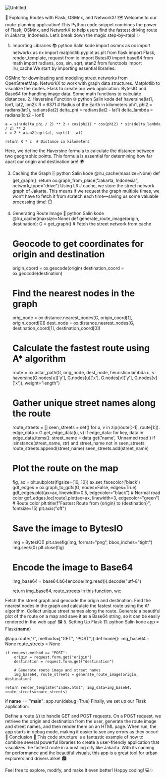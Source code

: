 ![Untitled](https://github.com/user-attachments/assets/195e6d6e-0c48-4dbb-bfe1-b7062a4245d0)

🚀 Exploring Routes with Flask, OSMnx, and NetworkX! 🗺️
Welcome to our route-planning application! This Python code snippet combines the power of Flask, OSMnx, and NetworkX to help users find the fastest driving route in Jakarta, Indonesia. Let’s break down the magic step-by-step! ✨

1. Importing Libraries 📚
python
Salin kode
import osmnx as ox
import networkx as nx
import matplotlib.pyplot as plt
from flask import Flask, render_template, request
from io import BytesIO
import base64
from math import radians, cos, sin, sqrt, atan2
from functools import lru_cache
We start by importing essential libraries:

OSMnx for downloading and modeling street networks from OpenStreetMap.
NetworkX to work with graph data structures.
Matplotlib to visualize the routes.
Flask to create our web application.
BytesIO and Base64 for handling image data.
Some math functions to calculate distances.
2. Haversine Function 🌐
python
Salin kode
def haversine(lat1, lon1, lat2, lon2):
    R = 6371  # Radius of the Earth in kilometers
    phi1, phi2 = radians(lat1), radians(lat2)
    delta_phi = radians(lat2 - lat1)
    delta_lambda = radians(lon2 - lon1)
    
    a = sin(delta_phi / 2) ** 2 + cos(phi1) * cos(phi2) * sin(delta_lambda / 2) ** 2
    c = 2 * atan2(sqrt(a), sqrt(1 - a))
    
    return R * c  # Distance in kilometers
Here, we define the Haversine formula to calculate the distance between two geographic points. This formula is essential for determining how far apart our origin and destination are! 🌍

3. Caching the Graph 🗄️
python
Salin kode
@lru_cache(maxsize=None)
def get_graph():
    return ox.graph_from_place("Jakarta, Indonesia", network_type="drive")
Using LRU cache, we store the street network graph of Jakarta. This means if we request the graph multiple times, we won’t have to fetch it from scratch each time—saving us some valuable processing time! ⏱️

4. Generating Route Image 🎨
python
Salin kode
@lru_cache(maxsize=None)
def generate_route_image(origin, destination):
    G = get_graph()  # Fetch the street network from cache

    # Geocode to get coordinates for origin and destination
    origin_coord = ox.geocode(origin)
    destination_coord = ox.geocode(destination)

    # Find the nearest nodes in the graph
    orig_node = ox.distance.nearest_nodes(G, origin_coord[1], origin_coord[0])
    dest_node = ox.distance.nearest_nodes(G, destination_coord[1], destination_coord[0])

    # Calculate the fastest route using A* algorithm
    route = nx.astar_path(G, orig_node, dest_node, heuristic=lambda u, v: haversine(G.nodes[u]['y'], G.nodes[u]['x'], G.nodes[v]['y'], G.nodes[v]['x']), weight="length")

    # Gather unique street names along the route
    route_streets = []
    seen_streets = set()
    for u, v in zip(route[:-1], route[1:]):
        edge_data = G.get_edge_data(u, v)
        if edge_data:
            for key, data in edge_data.items():
                street_name = data.get('name', 'Unnamed road')
                if isinstance(street_name, str) and street_name not in seen_streets:
                    route_streets.append(street_name)
                    seen_streets.add(street_name)

    # Plot the route on the map
    fig, ax = plt.subplots(figsize=(10, 10))
    ax.set_facecolor('black')
    gdf_edges = ox.graph_to_gdfs(G, nodes=False, edges=True)
    gdf_edges.plot(ax=ax, linewidth=0.5, edgecolor="black")  # Normal road color
    gdf_edges.loc[route].plot(ax=ax, linewidth=3, edgecolor="green")  # Route color
    plt.title(f"Fastest Route from {origin} to {destination}", fontsize=15)
    plt.axis("off")

    # Save the image to BytesIO
    img = BytesIO()
    plt.savefig(img, format="png", bbox_inches="tight")
    img.seek(0)
    plt.close(fig)
    
    # Encode the image to Base64
    img_base64 = base64.b64encode(img.read()).decode("utf-8")
    
    return img_base64, route_streets
In this function, we:

Fetch the street graph and geocode the origin and destination.
Find the nearest nodes in the graph and calculate the fastest route using the A* algorithm.
Collect unique street names along the route.
Generate a beautiful plot of the route on a map and save it as a Base64 string, so it can be easily rendered in the web app! 🖼️
5. Setting Up Flask 🏗️
python
Salin kode
app = Flask(__name__)

@app.route("/", methods=["GET", "POST"])
def home():
    img_base64 = None
    route_streets = None

    if request.method == "POST":
        origin = request.form.get("origin")
        destination = request.form.get("destination")

        # Generate route image and street names
        img_base64, route_streets = generate_route_image(origin, destination)

    return render_template("index.html", img_data=img_base64, route_streets=route_streets)

if __name__ == "__main__":
    app.run(debug=True)
Finally, we set up our Flask application:

Define a route (/) to handle GET and POST requests.
On a POST request, we retrieve the origin and destination from the user, generate the route image and street names, and then render them on an HTML page.
When run, the app starts in debug mode, making it easier to see any errors as they occur! 🚦
Conclusion 🎉
This code structure is a fantastic example of how to combine several powerful libraries to create a user-friendly application that visualizes the fastest route in a bustling city like Jakarta. With its caching for performance and the beautiful visuals, this app is a great tool for urban explorers and drivers alike! 🏙️

Feel free to explore, modify, and make it even better! Happy coding! 💻✨
